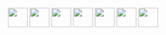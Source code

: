 
<p align="center">
  <a href="https://artgolwebdev.github.io/LP02/"><img src="https://cdn.simpleicons.org/html5/E34F26" width="40"/></a>
  <a href="https://artgolwebdev.github.io/LP03/"><img src="https://cdn.simpleicons.org/css/1572B6" width="40"/></a>
  <a href="https://artgolwebdev.github.io/LP04/"><img src="https://cdn.simpleicons.org/javascript/F7DF1E" width="40"/></a>
  <a href="https://artgolwebdev.github.io/LP05/"><img src="https://cdn.simpleicons.org/react/61DAFB" width="40"/></a>
  <a href="https://artgolwebdev.github.io/LP05/"><img src="https://cdn.simpleicons.org/php" width="40"/></a>
  <a href="https://artgolwebdev.github.io/LP05/"><img src="https://cdn.simpleicons.org/laravel" width="40"/></a>
  <a href="https://artgolwebdev.github.io/LP05/"><img src="https://cdn.simpleicons.org/node" width="40"/></a>

</p>
